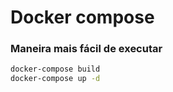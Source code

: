 
# Docker compose
### Maneira mais fácil de executar
```sh
docker-compose build
docker-compose up -d
```

